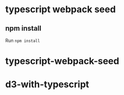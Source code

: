 # typescript webpack seed

## npm install
Run `npm install`

# typescript-webpack-seed

# d3-with-typescript
